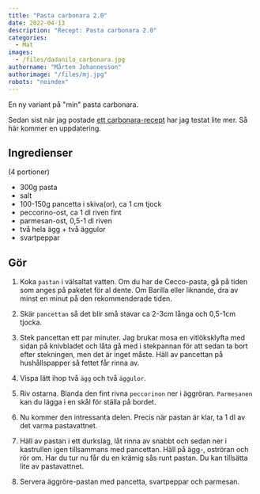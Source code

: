 ```yaml
---
title: "Pasta carbonara 2.0"
date: 2022-04-13
description: "Recept: Pasta carbonara 2.0"
categories:
  - Mat
images:
  - /files/dadanilo_carbonara.jpg
authorname: "Mårten Johannesson"
authorimage: "/files/mj.jpg"
robots: "noindex"
---
```


En ny variant på "min" pasta carbonara.
<!--more-->

Sedan sist när jag postade [ett carbonara-recept](../20211217-pasta_carbonara) har jag testat lite mer. Så här kommer en uppdatering.

## Ingredienser
(4 portioner)
* 300g pasta
* salt
* 100-150g pancetta i skiva(or), ca 1 cm tjock
* peccorino-ost, ca 1 dl riven fint
* parmesan-ost, 0,5-1 dl riven
* två hela ägg + två äggulor
* svartpeppar


## Gör

1. Koka `pastan` i välsaltat vatten. Om du har de Cecco-pasta, gå på tiden som anges på paketet för al dente. Om Barilla eller liknande, dra av minst en minut på den rekommenderade tiden.

2. Skär `pancettan` så det blir små stavar ca 2-3cm långa och 0,5-1cm tjocka.

3. Stek pancettan ett par minuter. Jag brukar mosa en vitlöksklyfta med sidan på knivbladet och låta gå med i stekpannan för att sedan ta bort efter stekningen, men det är inget måste. Häll av pancettan på hushållspapper så fettet får rinna av.

4. Vispa lätt ihop två `ägg` och två `äggulor`.

5. Riv ostarna. Blanda den fint rivna `peccorinon` ner i äggröran. `Parmesanen` kan du lägga i en skål för ställa på bordet.

6. Nu kommer den intressanta delen. Precis när pastan är klar, ta 1 dl av det varma pastavattnet.

7. Häll av pastan i ett durkslag, låt rinna av snabbt och sedan ner i kastrullen igen tillsammans med pancettan. Häll på ägg-, oströran och rör om. Har du tur nu får du en krämig sås runt pastan. Du kan tillsätta lite av pastavattnet.

8. Servera äggröre-pastan med pancetta, svartpeppar och parmesan.